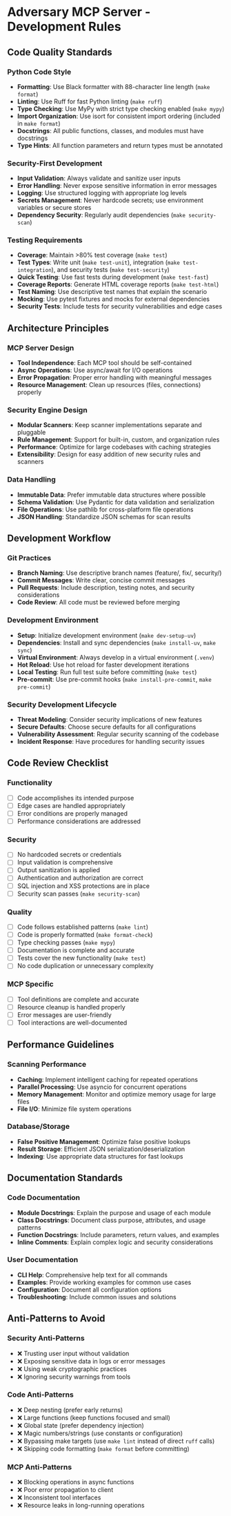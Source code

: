 # Adversary MCP Server - Development Rules

## Code Quality Standards

### Python Code Style
- **Formatting**: Use Black formatter with 88-character line length (`make format`)
- **Linting**: Use Ruff for fast Python linting (`make ruff`)
- **Type Checking**: Use MyPy with strict type checking enabled (`make mypy`)
- **Import Organization**: Use isort for consistent import ordering (included in `make format`)
- **Docstrings**: All public functions, classes, and modules must have docstrings
- **Type Hints**: All function parameters and return types must be annotated

### Security-First Development
- **Input Validation**: Always validate and sanitize user inputs
- **Error Handling**: Never expose sensitive information in error messages
- **Logging**: Use structured logging with appropriate log levels
- **Secrets Management**: Never hardcode secrets; use environment variables or secure stores
- **Dependency Security**: Regularly audit dependencies (`make security-scan`)

### Testing Requirements
- **Coverage**: Maintain >80% test coverage (`make test`)
- **Test Types**: Write unit (`make test-unit`), integration (`make test-integration`), and security tests (`make test-security`)
- **Quick Testing**: Use fast tests during development (`make test-fast`)
- **Coverage Reports**: Generate HTML coverage reports (`make test-html`)
- **Test Naming**: Use descriptive test names that explain the scenario
- **Mocking**: Use pytest fixtures and mocks for external dependencies
- **Security Tests**: Include tests for security vulnerabilities and edge cases

## Architecture Principles

### MCP Server Design
- **Tool Independence**: Each MCP tool should be self-contained
- **Async Operations**: Use async/await for I/O operations
- **Error Propagation**: Proper error handling with meaningful messages
- **Resource Management**: Clean up resources (files, connections) properly

### Security Engine Design
- **Modular Scanners**: Keep scanner implementations separate and pluggable
- **Rule Management**: Support for built-in, custom, and organization rules
- **Performance**: Optimize for large codebases with caching strategies
- **Extensibility**: Design for easy addition of new security rules and scanners

### Data Handling
- **Immutable Data**: Prefer immutable data structures where possible
- **Schema Validation**: Use Pydantic for data validation and serialization
- **File Operations**: Use pathlib for cross-platform file operations
- **JSON Handling**: Standardize JSON schemas for scan results

## Development Workflow

### Git Practices
- **Branch Naming**: Use descriptive branch names (feature/, fix/, security/)
- **Commit Messages**: Write clear, concise commit messages
- **Pull Requests**: Include description, testing notes, and security considerations
- **Code Review**: All code must be reviewed before merging

### Development Environment
- **Setup**: Initialize development environment (`make dev-setup-uv`)
- **Dependencies**: Install and sync dependencies (`make install-uv`, `make sync`)
- **Virtual Environment**: Always develop in a virtual environment (`.venv`)
- **Hot Reload**: Use hot reload for faster development iterations
- **Local Testing**: Run full test suite before committing (`make test`)
- **Pre-commit**: Use pre-commit hooks (`make install-pre-commit`, `make pre-commit`)

### Security Development Lifecycle
- **Threat Modeling**: Consider security implications of new features
- **Secure Defaults**: Choose secure defaults for all configurations
- **Vulnerability Assessment**: Regular security scanning of the codebase
- **Incident Response**: Have procedures for handling security issues

## Code Review Checklist

### Functionality
- [ ] Code accomplishes its intended purpose
- [ ] Edge cases are handled appropriately
- [ ] Error conditions are properly managed
- [ ] Performance considerations are addressed

### Security
- [ ] No hardcoded secrets or credentials
- [ ] Input validation is comprehensive
- [ ] Output sanitization is applied
- [ ] Authentication and authorization are correct
- [ ] SQL injection and XSS protections are in place
- [ ] Security scan passes (`make security-scan`)

### Quality
- [ ] Code follows established patterns (`make lint`)
- [ ] Code is properly formatted (`make format-check`)
- [ ] Type checking passes (`make mypy`)
- [ ] Documentation is complete and accurate
- [ ] Tests cover the new functionality (`make test`)
- [ ] No code duplication or unnecessary complexity

### MCP Specific
- [ ] Tool definitions are complete and accurate
- [ ] Resource cleanup is handled properly
- [ ] Error messages are user-friendly
- [ ] Tool interactions are well-documented

## Performance Guidelines

### Scanning Performance
- **Caching**: Implement intelligent caching for repeated operations
- **Parallel Processing**: Use asyncio for concurrent operations
- **Memory Management**: Monitor and optimize memory usage for large files
- **File I/O**: Minimize file system operations

### Database/Storage
- **False Positive Management**: Optimize false positive lookups
- **Result Storage**: Efficient JSON serialization/deserialization
- **Indexing**: Use appropriate data structures for fast lookups

## Documentation Standards

### Code Documentation
- **Module Docstrings**: Explain the purpose and usage of each module
- **Class Docstrings**: Document class purpose, attributes, and usage patterns
- **Function Docstrings**: Include parameters, return values, and examples
- **Inline Comments**: Explain complex logic and security considerations

### User Documentation
- **CLI Help**: Comprehensive help text for all commands
- **Examples**: Provide working examples for common use cases
- **Configuration**: Document all configuration options
- **Troubleshooting**: Include common issues and solutions

## Anti-Patterns to Avoid

### Security Anti-Patterns
- ❌ Trusting user input without validation
- ❌ Exposing sensitive data in logs or error messages
- ❌ Using weak cryptographic practices
- ❌ Ignoring security warnings from tools

### Code Anti-Patterns
- ❌ Deep nesting (prefer early returns)
- ❌ Large functions (keep functions focused and small)
- ❌ Global state (prefer dependency injection)
- ❌ Magic numbers/strings (use constants or configuration)
- ❌ Bypassing make targets (use `make lint` instead of direct `ruff` calls)
- ❌ Skipping code formatting (`make format` before committing)

### MCP Anti-Patterns
- ❌ Blocking operations in async functions
- ❌ Poor error propagation to client
- ❌ Inconsistent tool interfaces
- ❌ Resource leaks in long-running operations 